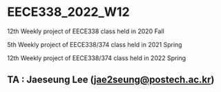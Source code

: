 # EECE338_2022_W12

12th Weekly project of EECE338 class held in 2020 Fall  

5th Weekly project of EECE338/374 class held in 2021 Spring

12th Weekly project of EECE338/374 class held in 2022 Spring

## TA : Jaeseung Lee (jae2seung@postech.ac.kr)
